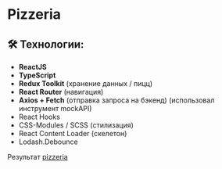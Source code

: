 # Pizzeria
## 🛠 Технологии:
- **ReactJS**
- **TypeScript**
- **Redux Toolkit** (хранение данных / пицц)
- **React Router** (навигация)
- **Axios + Fetch** (отправка запроса на бэкенд) (использовал инструмент mockAPI)
- React Hooks 
- CSS-Modules / SCSS (стилизация)
- React Content Loader (скелетон)
- Lodash.Debounce

Результат [pizzeria](geratw.github.io/Pizzeria/)
